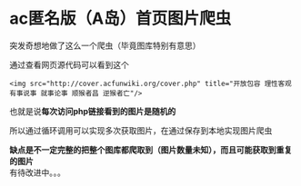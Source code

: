 # ac匿名版（A岛）首页图片爬虫 #

突发奇想地做了这么一个爬虫（毕竟图库特别有意思）

通过查看网页源代码可以看到这个

	<img src="http://cover.acfunwiki.org/cover.php" title="开放包容 理性客观 有事说事 就事论事 顺猴者昌 逆猴者亡"/>

也就是说**每次访问php链接看到的图片是随机的**

所以通过循环调用可以实现多次获取图片，在通过保存到本地实现图片爬虫

**缺点是不一定完整的把整个图库都爬取到（图片数量未知），而且可能获取到重复的图片**
</br>有待改进中。。。




	